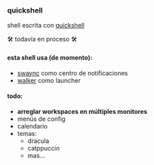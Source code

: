 ### quickshell

shell escrita con [quickshell](https://quickshell.org/)

🛠️ todavía en proceso 🛠️ 

#### esta shell usa (de momento):
- [swaync](https://github.com/ErikReider/SwayNotificationCenter) como centro de notificaciones
- [walker](https://github.com/abenz1267/walker) como launcher

#### todo:
- **arreglar workspaces en múltiples monitores**
- menús de config
- calendario
- temas:
    - dracula
    - catppuccin
    - mas...
